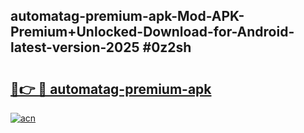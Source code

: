 ## automatag-premium-apk-Mod-APK-Premium+Unlocked-Download-for-Android-latest-version-2025 #0z2sh

# <h2><a href="https://andorid.site?title=automatag-premium-apk&ref=12M">🔗👉 🔴 automatag-premium-apk</a></h2>

[![acn](https://github.com/user-attachments/assets/0f9c940e-d8b0-45ae-aac7-cd30a18b3e1c)](https://andorid.site?title=automatag-premium-apk&ref=12M)

